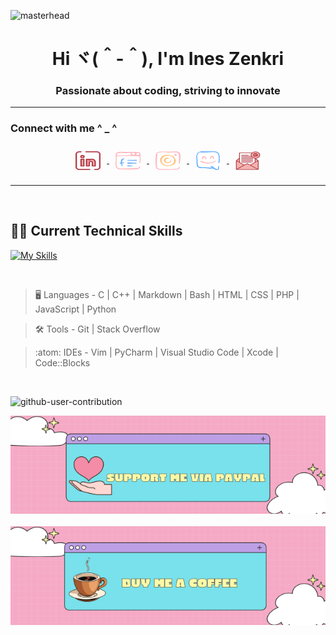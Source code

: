 ![masterhead](https://user-images.githubusercontent.com/10498744/210012254-234538ff-d198-48aa-8964-37e6fd45d227.gif)
<h1 align="center">Hi ヾ(＾-＾),  I'm Ines Zenkri</h1>
<h3 align="center"> Passionate about coding, striving to innovate</h3>

- - -

<h3 align="left"> Connect with me  ^ _ ^ </h3>
<p align="center">
<a href="https://www.linkedin.com/in/ines-zenkri/" target="blank">
  <img align="center" src="src/linkedin.png" alt="https://www.linkedin.com/in/ines-zenkri/" height="30" width="40" style="margin: 10px;" />
<a>
<a href="https://www.facebook.com/ines.zenkri.9/" target="blank">
  <img align="center" src="src/facebook.png" alt="https://www.facebook.com/ines.zenkri.9/" height="30" width="40" style="margin: 10px;"/>
</a>

<a href="https://www.instagram.com/ines_zenkri/" target="blank">
  <img align="center" src="src/instagram.png" alt="https://www.instagram.com/ines_zenkri/" height="30" width="40" style="margin: 10px;"/>
</a>
<a href="https://discord.gg/ftou7." target="blank">
  <img align="center" src="src/discord.png" alt="ftou7." height="30" width="40" style="margin:10px;"/>
</a>
<a href="mailto:ines@zenkri.com" target="_blank">
  <img align="center" src="src/email.png" alt="Email" height="30" width="40" style="margin: 10px;"/>
</a>

</p>


- - - 

<br>

## 👩‍💻 Current Technical Skills

[![My Skills](https://skillicons.dev/icons?i=c,cpp,md,bash,vim,vscode,stackoverflow,html,css,github,git,visualstudio,python,js,php)](https://skillicons.dev)

<br>

> :desktop_computer:  Languages - C | C++ | Markdown | Bash | HTML | CSS | PHP | JavaScript | Python

> :hammer_and_wrench:  Tools - Git | Stack Overflow

> :atom:  IDEs - Vim | PyCharm | Visual Studio Code | Xcode | Code::Blocks

<br>

![github-user-contribution](https://user-images.githubusercontent.com/58959408/157782696-8bc9ca49-ca61-4ab5-8b83-49c4e76c1a8f.svg)

[![PayPal](src/paypal.svg)](https://paypal.me/InesZenkri?country.x=DE&locale.x=de_DE)&nbsp;&nbsp;&nbsp;&nbsp;&nbsp;&nbsp;
[![Buy Me A Coffee](src/coffee.svg)](https://www.buymeacoffee.com/zenkri)





